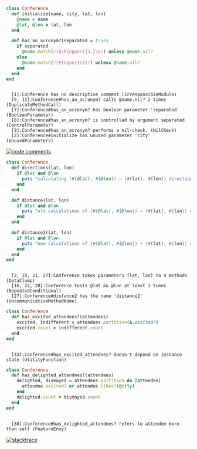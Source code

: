 ```Ruby
class Conference
  def initialize(name, city, lat, lon)
    @name = name
    @lat, @lon = lat, lon
  end

  def has_an_acronym?(separated = true)
    if separated
      @name.match(/\b\P{Upper}{3,}\b/) unless @name.nil?
    else
      @name.match(/\P{Upper}{3}/) unless @name.nil?
    end
  end
end
```

```no-highlight

  [1]:Conference has no descriptive comment (IrresponsibleModule)
  [9, 11]:Conference#has_an_acronym? calls @name.nil? 2 times (DuplicateMethodCall)
  [7]:Conference#has_an_acronym? has boolean parameter 'separated' (BooleanParameter)
  [8]:Conference#has_an_acronym? is controlled by argument separated (ControlParameter)
  [9]:Conference#has_an_acronym? performs a nil-check. (NilCheck)
  [2]:Conference#initialize has unused parameter 'city' (UnusedParameters)
```
<!-- .element: class="fragment" -->


[![code comments](img/code_comments.png)](https://twitter.com/nzkoz/status/538892801941848064)
<!-- .element: class="nzkoz" -->


```Ruby
class Conference
  def directions(lat, lon)
    if @lat and @lon
      puts "calculating (#{@lat}, #{@lon}) → (#{lat}, #{lon}) directions…"
    end
  end

  def distance(lat, lon)
    if @lat and @lon
      puts "old calculations of (#{@lat}, #{@lon}) → (#{lat}, #{lon}) distance…"
    end
  end

  def distance2(lat, lon)
    if @lat and @lon
      puts "new calculations of (#{@lat}, #{@lon}) → (#{lat}, #{lon}) distance…"
    end
  end
end
```

```no-highlight

  [2, 15, 21, 27]:Conference takes parameters [lat, lon] to 4 methods (DataClump)
  [16, 22, 28]:Conference tests @lat && @lon at least 3 times (RepeatedConditional)
  [27]:Conference#distance2 has the name 'distance2' (UncommunicativeMethodName)
```
<!-- .element: class="fragment" -->


```Ruby
class Conference
  def has_excited_attendees?(attendees)
    excited, indifferent = attendees.partition(&:excited?)
    excited.count > indifferent.count
  end
end
```

```no-highlight

  [33]:Conference#has_excited_attendees? doesn't depend on instance state (UtilityFunction)
```
<!-- .element: class="fragment" -->


```Ruby
class Conference
  def has_delighted_attendees?(attendees)
    delighted, dismayed = attendees.partition do |attendee|
      attendee.excited? or attendee.likes?(@city)
    end
    delighted.count > dismayed.count
  end
end
```

```no-highlight

  [38]:Conference#has_delighted_attendees? refers to attendee more than self (FeatureEnvy)
```
<!-- .element: class="fragment" -->


[![stacktrace](img/stacktrace.png)](https://twitter.com/therealadam/status/13338687140003841)
